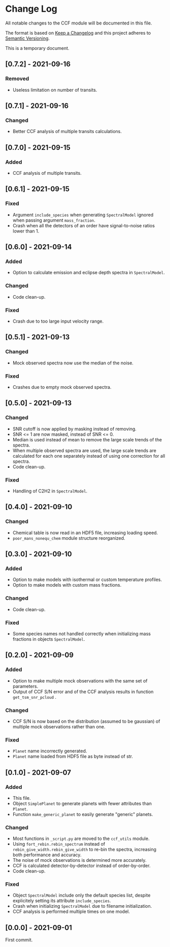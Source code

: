 # Change Log
All notable changes to the CCF module will be documented in this file.

The format is based on [Keep a Changelog](http://keepachangelog.com)
and this project adheres to [Semantic Versioning](http://semver.org).

This is a temporary document.

## [0.7.2] - 2021-09-16
### Removed
- Useless limitation on number of transits.

## [0.7.1] - 2021-09-16
### Changed
- Better CCF analysis of multiple transits calculations.

## [0.7.0] - 2021-09-15
### Added
- CCF analysis of multiple transits.

## [0.6.1] - 2021-09-15
### Fixed
- Argument `include_species` when generating `SpectralModel` ignored when passing argument `mass_fraction`.
- Crash when all the detectors of an order have signal-to-noise ratios lower than 1.

## [0.6.0] - 2021-09-14
### Added
- Option to calculate emission and eclipse depth spectra in `SpectralModel`.

### Changed
- Code clean-up.

### Fixed
- Crash due to too large input velocity range.


## [0.5.1] - 2021-09-13
### Changed
- Mock observed spectra now use the median of the noise.

### Fixed
- Crashes due to empty mock observed spectra.

## [0.5.0] - 2021-09-13
### Changed
- SNR cutoff is now applied by masking instead of removing.
- SNR <= 1 are now masked, instead of SNR <= 0.
- Median is used instead of mean to remove the large scale trends of the spectra.
- When multiple observed spectra are used, the large scale trends are calculated for each one separately instead of using one correction for all spectra.
- Code clean-up.

### Fixed
- Handling of C2H2 in `SpectralModel`.

## [0.4.0] - 2021-09-10
### Changed
- Chemical table is now read in an HDF5 file, increasing loading speed.
- `poor_mans_nonequ_chem` module structure reorganized.

## [0.3.0] - 2021-09-10
### Added
- Option to make models with isothermal or custom temperature profiles.
- Option to make models with custom mass fractions.

### Changed
- Code clean-up.

### Fixed
- Some species names not handled correctly when initializing mass fractions in objects `SpectralModel`.

## [0.2.0] - 2021-09-09
### Added
- Option to make multiple mock observations with the same set of parameters.
- Output of CCF S/N error and of the CCF analysis results in function `get_tsm_snr_pcloud` .

### Changed
- CCF S/N is now based on the distribution (assumed to be gaussian) of multiple mock observations rather than one.

### Fixed
- `Planet` name incorrectly generated.
- `Planet` name loaded from HDF5 file as byte instead of str.


## [0.1.0] - 2021-09-07
### Added
- This file.
- Object `SimplePlanet` to generate planets with fewer attributes than `Planet`.
- Function `make_generic_planet` to easily generate "generic" planets.

### Changed
- Most functions in `_script.py` are moved to the `ccf_utils` module.
- Using `fort_rebin.rebin_spectrum` instead of `rebin_give_width.rebin_give_width` to re-bin the spectra, increasing both performance and accuracy.
- The noise of mock observations is determined more accurately.
- CCF is calculated detector-by-detector instead of order-by-order.
- Code clean-up.

### Fixed
- Object `SpectralModel` include only the default species list, despite explicitely setting its attribute `include_species`.
- Crash when initializing `SpectralModel` due to filename initialization.
- CCF analysis is performed multiple times on one model.

## [0.0.0] - 2021-09-01
First commit.